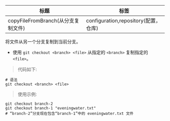 | 标题                               | 标签                                 |
| ---------------------------------- | ------------------------------------ |
| copyFileFromBranch(从分支复制文件) | configuration,repository(配置，仓库) |

将文件从另一个分支复制到当前分支。

- 使用 `git checkout <branch> <file>` 从指定的 `<branch>` 复制指定的 `<file>`。

> 代码如下:

```shell
# 语法
git checkout <branch> <file>
```

> 使用示例:

```shell
git checkout branch-2
git checkout branch-1 "eveningwater.txt"
# “branch-2”分支现在包含“branch-1”中的 eveningwater.txt 文件
```
